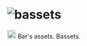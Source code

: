 # ![bassets](https://bassets.github.io/bassets-logo.svg)
<img src="https://bassets.github.io/bh-logo.png" width="20px"> Bar's assets. Bassets.
